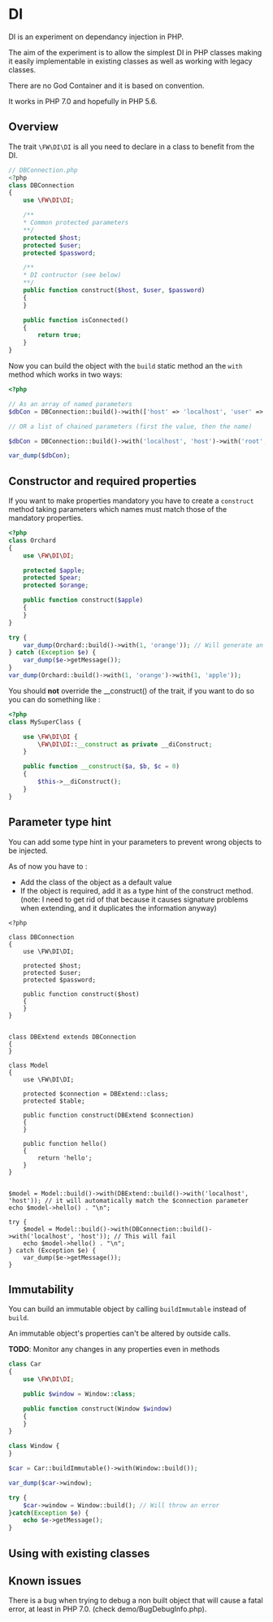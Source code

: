 # DI

DI is an experiment on dependancy injection in PHP.

The aim of the experiment is to allow the simplest DI in PHP classes making it easily implementable in existing classes
as well as working with legacy classes.

There are no God Container and it is based on convention.

It works in PHP 7.0 and hopefully in PHP 5.6.

## Overview

The trait `\FW\DI\DI` is all you need to declare in a class to benefit from the DI.

```php
// DBConnection.php
<?php
class DBConnection
{
    use \FW\DI\DI;

    /**
    * Common protected parameters
    **/
    protected $host;
    protected $user;
    protected $password;

    /**
    * DI contructor (see below)
    **/
    public function construct($host, $user, $password)
    {
    }

    public function isConnected()
    {
        return true;
    }
}
```

Now you can build the object with the `build` static method an the `with` method which works in two ways:

```php
<?php

// As an array of named parameters
$dbCon = DBConnection::build()->with(['host' => 'localhost', 'user' => 'root', 'password' => 'pwd']);

// OR a list of chained parameters (first the value, then the name)

$dbCon = DBConnection::build()->with('localhost', 'host')->with('root', 'user')->with('pwd', 'password');

var_dump($dbCon);
```

## Constructor and required properties

If you want to make properties mandatory you have to create a `construct` method taking parameters which names must match those of the mandatory properties.

```php
<?php
class Orchard
{
    use \FW\DI\DI;

    protected $apple;
    protected $pear;
    protected $orange;

    public function construct($apple)
    {
    }
}

try {
    var_dump(Orchard::build()->with(1, 'orange')); // Will generate an error since apple is a required property
} catch (Exception $e) {
    var_dump($e->getMessage());
}
var_dump(Orchard::build()->with(1, 'orange')->with(1, 'apple'));

```

You should **not** override the __construct() of the trait, if you want to do so you can do something like :

```php
<?php
class MySuperClass {

    use \FW\DI\DI {
        \FW\DI\DI::__construct as private __diConstruct;
    }

    public function __construct($a, $b, $c = 0)
    {
        $this->__diConstruct();
    }
}

```

## Parameter type hint

You can add some type hint in your parameters to prevent wrong objects to be injected.

As of now you have to :
* Add the class of the object as a default value
* If the object is required, add it as a type hint of the construct method. (note: I need to get rid of that because it causes signature problems when extending, and it duplicates the information anyway)

```
<?php

class DBConnection
{
    use \FW\DI\DI;

    protected $host;
    protected $user;
    protected $password;

    public function construct($host)
    {
    }
}


class DBExtend extends DBConnection
{
}

class Model
{
    use \FW\DI\DI;

    protected $connection = DBExtend::class;
    protected $table;

    public function construct(DBExtend $connection)
    {
    }

    public function hello()
    {
        return 'hello';
    }
}


$model = Model::build()->with(DBExtend::build()->with('localhost', 'host')); // it will automatically match the $connection parameter
echo $model->hello() . "\n";

try {
    $model = Model::build()->with(DBConnection::build()->with('localhost', 'host')); // This will fail
    echo $model->hello() . "\n";
} catch (Exception $e) {
    var_dump($e->getMessage());
}
```


## Immutability

You can build an immutable object by calling `buildImmutable` instead of `build`.

An immutable object's properties can't be altered by outside calls.

**TODO**: Monitor any changes in any properties even in methods

```php
class Car
{
    use \FW\DI\DI;

    public $window = Window::class;

    public function construct(Window $window)
    {
    }
}

class Window {
}

$car = Car::buildImmutable()->with(Window::build());

var_dump($car->window);

try {
    $car->window = Window::build(); // Will throw an error
}catch(Exception $e) {
    echo $e->getMessage();
}
```

## Using with existing classes

## Known issues

There is a bug when trying to debug a non built object that will cause a fatal error, at least in PHP 7.0. (check demo/BugDebugInfo.php).
